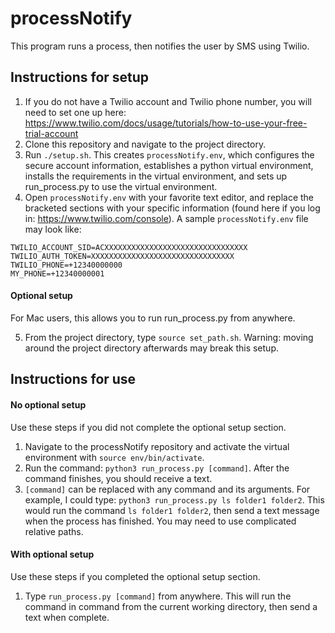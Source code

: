 # processNotify
This program runs a process, then notifies the user by SMS using Twilio.

## Instructions for setup
1. If you do not have a Twilio account and Twilio phone number, you will need to set one up here: https://www.twilio.com/docs/usage/tutorials/how-to-use-your-free-trial-account
2. Clone this repository and navigate to the project directory.
3. Run `./setup.sh`. This creates `processNotify.env`, which configures the secure account information, establishes a python virtual environment, installs the requirements in the virtual environment, and sets up run_process.py to use the virtual environment.
4. Open `processNotify.env` with your favorite text editor, and replace the bracketed sections with your specific information (found here if you log in: https://www.twilio.com/console). A sample `processNotify.env` file may look like:
```
TWILIO_ACCOUNT_SID=ACXXXXXXXXXXXXXXXXXXXXXXXXXXXXXXXX
TWILIO_AUTH_TOKEN=XXXXXXXXXXXXXXXXXXXXXXXXXXXXXXXX
TWILIO_PHONE=+12340000000
MY_PHONE=+12340000001
```
#### Optional setup
For Mac users, this allows you to run run_process.py from anywhere.

5. From the project directory, type `source set_path.sh`. Warning: moving around the project directory afterwards may break this setup.

## Instructions for use

#### No optional setup
Use these steps if you did not complete the optional setup section.
1. Navigate to the processNotify repository and activate the virtual environment with `source env/bin/activate`.
2. Run the command: `python3 run_process.py [command]`. After the command finishes, you should receive a text.
3. `[command]` can be replaced with any command and its arguments. For example, I could type: `python3 run_process.py ls folder1 folder2`. This would run the command `ls folder1 folder2`, then send a text message when the process has finished. You may need to use complicated relative paths.

#### With optional setup
Use these steps if you completed the optional setup section.
1. Type `run_process.py [command]` from anywhere. This will run the command in command from the current working directory, then send a text when complete.
